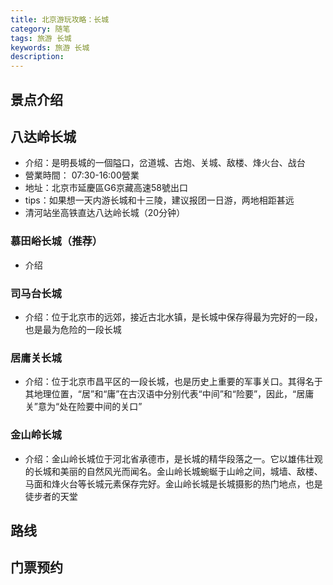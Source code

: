 ```yaml
---
title: 北京游玩攻略：长城
category: 随笔
tags: 旅游 长城
keywords: 旅游 长城
description:
---
```


## 景点介绍


## 八达岭长城

* 介绍：是明長城的一個隘口，岔道城、古炮、关城、敌楼、烽火台、战台
* 營業時間： 07:30-16:00營業
* 地址：北京市延慶區G6京藏高速58號出口
* tips：如果想一天内游长城和十三陵，建议报团一日游，两地相距甚远
* 清河站坐高铁直达八达岭长城（20分钟）

### 慕田峪长城（推荐）

* 介绍

### 司马台长城

* 介绍：位于北京市的远郊，接近古北水镇，是长城中保存得最为完好的一段，也是最为危险的一段长城



### 居庸关长城

* 介绍：位于北京市昌平区的一段长城，也是历史上重要的军事关口。其得名于其地理位置，“居”和“庸”在古汉语中分别代表“中间”和“险要”，因此，“居庸关”意为“处在险要中间的关口”


### 金山岭长城

* 介绍：金山岭长城位于河北省承德市，是长城的精华段落之一。它以雄伟壮观的长城和美丽的自然风光而闻名。金山岭长城蜿蜒于山岭之间，城墙、敌楼、马面和烽火台等长城元素保存完好。金山岭长城是长城摄影的热门地点，也是徒步者的天堂


## 路线


## 门票预约
